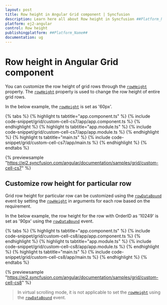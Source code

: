 ```yaml
---
layout: post
title: Row height in Angular Grid component | Syncfusion
description: Learn here all about Row height in Syncfusion ##Platform_Name## Grid component of Syncfusion Essential JS 2 and more.
platform: ej2-angular
control: Row height 
publishingplatform: ##Platform_Name##
documentation: ug
---
```


# Row height in Angular Grid component

You can customize the row height of grid rows through the [`rowHeight`](https://ej2.syncfusion.com/angular/documentation/api/grid/#rowheight) property. The [`rowHeight`](https://ej2.syncfusion.com/angular/documentation/api/grid/#rowheight) property
is used to change the row height of entire grid rows.

In the below example, the [`rowHeight`](https://ej2.syncfusion.com/angular/documentation/api/grid/#rowheight) is set as '60px'.

{% tabs %}
{% highlight ts tabtitle="app.component.ts" %}
{% include code-snippet/grid/custom-cell-cs7/app/app.component.ts %}
{% endhighlight %}
{% highlight ts tabtitle="app.module.ts" %}
{% include code-snippet/grid/custom-cell-cs7/app/app.module.ts %}
{% endhighlight %}
{% highlight ts tabtitle="main.ts" %}
{% include code-snippet/grid/custom-cell-cs7/app/main.ts %}
{% endhighlight %}
{% endtabs %}
  
{% previewsample "https://ej2.syncfusion.com/angular/documentation/samples/grid/custom-cell-cs7" %}

## Customize row height for particular row

Grid row height for particular row can be customized using the [`rowDataBound`](https://ej2.syncfusion.com/angular/documentation/api/grid/#rowdatabound)
event by setting the [`rowHeight`](https://ej2.syncfusion.com/angular/documentation/api/grid/#rowheight) in arguments for each row based on the requirement.

In the below example, the row height for the row with OrderID as '10249' is set as '90px' using the [`rowDataBound`](https://ej2.syncfusion.com/angular/documentation/api/grid/#rowdatabound) event.

{% tabs %}
{% highlight ts tabtitle="app.component.ts" %}
{% include code-snippet/grid/custom-cell-cs8/app/app.component.ts %}
{% endhighlight %}
{% highlight ts tabtitle="app.module.ts" %}
{% include code-snippet/grid/custom-cell-cs8/app/app.module.ts %}
{% endhighlight %}
{% highlight ts tabtitle="main.ts" %}
{% include code-snippet/grid/custom-cell-cs8/app/main.ts %}
{% endhighlight %}
{% endtabs %}
  
{% previewsample "https://ej2.syncfusion.com/angular/documentation/samples/grid/custom-cell-cs8" %}

> In virtual scrolling mode, it is not applicable to set the [`rowHeight`](https://ej2.syncfusion.com/angular/documentation/api/grid/#rowheight) using the [`rowDataBound`](https://ej2.syncfusion.com/angular/documentation/api/grid/#rowdatabound) event.